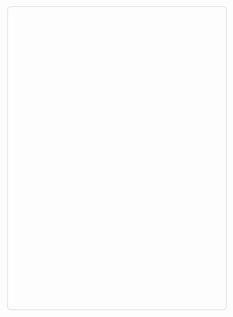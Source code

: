 <div id="my-custom-map" style="height: 700px; width: 100%; border: 1px solid #ccc; border-radius: 8px;"></div>

<script>

document.addEventListener('DOMContentLoaded', function() {
    
   
    var map = L.map('my-custom-map').setView([22.4193, 114.2034], 13);
    
    
    L.tileLayer('https://{s}.tile.openstreetmap.org/{z}/{x}/{y}.png', {
        attribution: '© OpenStreetMap contributors'
    }).addTo(map);
    
    
    var marker1 = L.marker([22.2933, 114.1699]).addTo(map);
    marker1.bindPopup(`
        <h3>Victoria Harbour</h3>
        <p>The harbour has historically been defined by its deep, sheltered waters and strategic location on South China Sea. These factors were also instrumental in Hong Kong's establishment as a British colony in 1841 and its subsequent development as a trading hub.</p>
        <img src="images\HMS_Tamar.jpg" width="200">
        <br><small><a href="/about/victoria-harbor.md">閱讀更多</a></small>
    `);
    
    
    var marker2 = L.marker([22.2823, 114.1583]).addTo(map);
    marker2.bindPopup(`
        <h3>Central</h3>
        <p>Central (Chinese: 中環), also known as Central District, is the central business district of Hong Kong. It is located in the northeastern corner of the Central and Western District, on the north shore of Hong Kong Island, across Victoria Harbour from Tsim Sha Tsui, the southernmost point of Kowloon Peninsula. The area was the heart of Victoria City, although that name is rarely used today.As the central business district of Hong Kong, it is the area where many multinational financial services corporations have their headquarters. Consulates of many countries are also located in this area, as is Government Hill, the site of the government headquarters until 2011. The area, with its proximity to Victoria Harbour, has served as the centre of trade and financial activities from the earliest days of the British colonial era in 1841, and continues to flourish and serve as the place of administration since the handover to China in 1997.</p>
        <ul>
            <li>歷史事件一</li>
            <li>歷史事件二</li>
        </ul>
    `);
    
    // 5. 添加第三個標記點（尖沙咀示例）
    var marker3 = L.marker([22.2974, 114.1722]).addTo(map);
    marker3.bindPopup(`
        <h3>Tsim Sha Tsui</h3>
        <p>often abbreviated as TST, is an area in southern Kowloon, Hong Kong. The area is administratively part of the Yau Tsim Mong District.</p>
    `);

    var marker4 = L.marker([22.41956114292878, 114.2033541327952]).addTo(map);
    marker4.bindPopup(`
        <h3>Fung King-Hey Building</h3>
        <p>Department of History, The Chinese University of Hong Kong.</p>
    `);
    
    // 6. 自動打開第一個標記的彈窗
    marker4.openPopup();
});
</script>